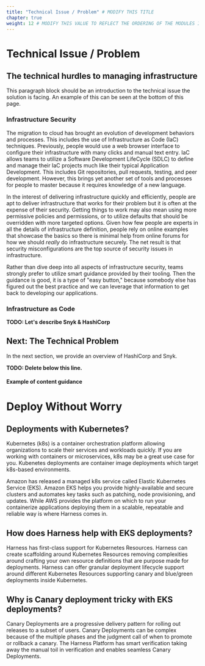 ```yaml
---
title: "Technical Issue / Problem" # MODIFY THIS TITLE
chapter: true
weight: 12 # MODIFY THIS VALUE TO REFLECT THE ORDERING OF THE MODULES IF APPLICABLE
---
```


# Technical Issue / Problem <!-- MODIFY THIS HEADING TO REFLECT THE PROBLEM THE WORKSHOP IS ADDRESSING -->

## The technical hurdles to managing infrastructure <!-- MODIFY THIS SUBHEADING -->
This paragraph block should be an introduction to the technical issue the solution is facing. An example of this can be seen at the bottom of this page. <br>

### Infrastructure Security

The migration to cloud has brought an evolution of development behaviors and processes.  This includes the use of Infrastructure as Code (IaC) techniques.  Previously, people would use a web browser interface to configure their infrastructure with many clicks and manual text entry.  IaC allows teams to utilize a Software Development LifeCycle (SDLC) to define and manage their IaC projects much like their typical Application Development.  This includes Git repositories, pull requests, testing, and peer development.  However, this brings yet another set of tools and processes for people to master because it requires knowledge of a new language.

In the interest of delivering infrastructure quickly and efficiently, people are apt to deliver infrastructure that works for their problem but it is often at the expense of their security.  Getting things to work may also mean using more permissive policies and permissions, or to utilize defaults that should be overridden with more targeted options.  Given how few people are experts in all the details of infrastructure definition, people rely on online examples that showcase the basics so there is minimal help from online forums for how we should *really* do infrastructure securely.  The net result is that security misconfigurations are the top source of security issues in infrastructure.

Rather than dive deep into all aspects of infrastructure security, teams strongly prefer to utilize smart guidance provided by their tooling.  Then the guidance is good, it is a type of "easy button," because somebody else has figured out the best practice and we can leverage that information to get back to developing our applications.

### Infrastructure as Code
**TODO: Let's describe Snyk & HashiCorp**

## Next: The Technical Problem <!-- TODO: MODIFY the body -->
In the next section, we provide an overview of HashiCorp and Snyk.


**TODO: Delete below this line.**
#### Example of content guidance

# Deploy Without Worry

## Deployments with Kubernetes?

Kubernetes (k8s) is a container orchestration platform allowing organizations to scale their services and workloads quickly. If you are working with containers or microservices, k8s may be a great use case for you. Kubenetes deployments are container image deployments which target k8s-based environments.

Amazon has released a managed k8s service called Elastic Kubernetes Service (EKS). Amazon EKS helps you provide highly-available and secure clusters and automates key tasks such as patching, node provisioning, and updates. While AWS provides the platform on which to run your containerize applications deploying them in a scalable, repeatable and reliable way is where Harness comes in.


## How does Harness help with EKS deployments?

Harness has first-class support for Kubernetes Resources. Harness can create scaffolding around Kubernetes Resources removing complexities around crafting your own resource definitions that are purpose made for deployments. Harness can offer granular deployment lifecycle support around different Kubernetes Resources supporting canary and blue/green deployments inside Kubernetes.

## Why is Canary deployment tricky with EKS deployments?

Canary Deployments are a progressive delivery pattern for rolling out releases to a subset of users. Canary Deployments can be complex because of the multiple phases and the judgment call of when to promote or rollback a canary. The Harness Platform has smart verification taking away the manual toil in verification and enables seamless Canary Deployments.